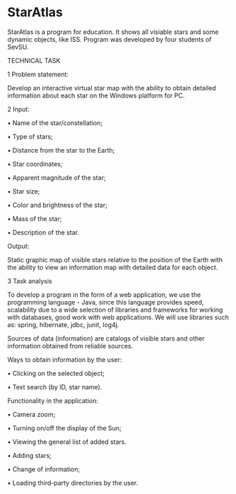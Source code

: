 # StarAtlas
StarAtlas is a program for education. It shows all visiable stars and some dynamic objects, like ISS. Program was developed by four students of SevSU. 

TECHNICAL TASK

1 Problem statement:

Develop an interactive virtual star map with the ability to obtain detailed information about each star on the Windows platform for PC.

2 Input:

• Name of the star/constellation;

• Type of stars;

• Distance from the star to the Earth;

• Star coordinates;

• Apparent magnitude of the star;

• Star size;

• Color and brightness of the star;

• Mass of the star;

• Description of the star.

Output:

Static graphic map of visible stars relative to the position of the Earth with the ability to view an information map with detailed data for each object.

3 Task analysis

To develop a program in the form of a web application, we use the programming language - Java, since this language provides speed, scalability due to a wide selection of libraries and frameworks for working with databases, good work with web applications. We will use libraries such as: spring, hibernate, jdbc, junit, log4j.

Sources of data (information) are catalogs of visible stars and other information obtained from reliable sources.

Ways to obtain information by the user:

• Clicking on the selected object;

• Text search (by ID, star name).

Functionality in the application:

• Camera zoom;

• Turning on/off the display of the Sun;

• Viewing the general list of added stars.

• Adding stars;

• Change of information;

• Loading third-party directories by the user.

